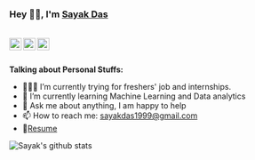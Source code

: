 ### Hey 👋🏽, I'm [Sayak Das](https://portfolio-f7924.web.app/)

<br/>


<a href="https://twitter.com/KSayak10">
<img align="left" alt="Sayak Das | Twitter" width="22px" src="https://cdn.jsdelivr.net/npm/simple-icons@v3/icons/twitter.svg" />
</a>
<a href="https://www.linkedin.com/in/sayak-das-041374188/">
<img align="left" alt="Sanket's LinkdeIN" width="22px" src="https://cdn.jsdelivr.net/npm/simple-icons@v3/icons/linkedin.svg" />
</a>
<a href="https://www.facebook.com/sayak.das.735">
<img align="left" alt="Sanket's Instagram" width="22px" src="https://cdn.jsdelivr.net/npm/simple-icons@v3/icons/facebook.svg" />
</a>
<br>
<br>

**Talking about Personal Stuffs:**

- 👨🏽‍💻 I’m currently trying for freshers' job and internships.
- 🌱 I’m currently learning Machine Learning and Data analytics
- 💬 Ask me about anything, I am happy to help
- 📫 How to reach me: sayakdas1999@gmail.com
- 📝[Resume](https://media-exp1.licdn.com/dms/document/C4D2DAQEGcAwZo8UhAA/profile-treasury-document-pdf-analyzed/0?e=1594728000&v=beta&t=doR1WOeM7N4h6ZiNv5Dy1S-qvlenGIx9yJmkTsFAJvI)


![Sayak's github stats](https://github-readme-stats.vercel.app/api?username=Sayak007&show_icons=true&hide_border=true)
